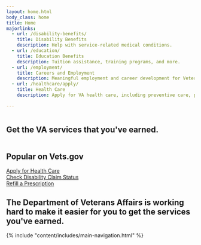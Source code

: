 ```yaml
---
layout: home.html
body_class: home
title: Home
majorlinks:
  - url: /disability-benefits/
    title: Disability Benefits
    description: Help with service-related medical conditions.
  - url: /education/
    title: Education Benefits
    description: Tuition assistance, training programs, and more.
  - url: /employment/
    title: Careers and Employment
    description: Meaningful employment and career development for Veterans and their families.
  - url: /healthcare/apply/
    title: Health Care
    description: Apply for VA health care, including preventive care, primary care, and more.

---
```

<div class="splash">
  <div class="row">
    <div class="small-12 columns">
      <div class="pitch">
        <h2 class="tagline"><span>Get the VA services that you've earned.</span></h2>
      </div>
    </div>
  </div>
</div>

<div class="popular-container">
<div class="row">
  <div class="small-10 medium-4 mx-auto text-center">
  <h2 class="gold-ruled">Popular on Vets.gov</h2>
  </div>
</div>
<div class="row">
  <div class="medium-4 columns">
    <a href='#'>
      <div class="outline-link-block">
        Apply for Health Care
      </div>
    </a>
  </div>
  <div class="medium-4 columns">
    <a href='#'>
      <div class="outline-link-block">
        Check Disability Claim Status
      </div>
    </a>
  </div>
  <div class="medium-4 columns">
    <a href='#'>
      <div class="outline-link-block">
        Refill a Prescription
      </div>
    </a>
  </div>
</div>

<div class="row text-center">
<div class="text-center mx-auto medium-8 stars-tagline">
  <h2>The Department of Veterans Affairs is working hard to make it easier for you to get the services you've earned.</h2>
</div>
</div>
</div>



<div class="main" role="main">
  <div class="section main-menu">
    {% include "content/includes/main-navigation.html" %}
  </div>
</div>

